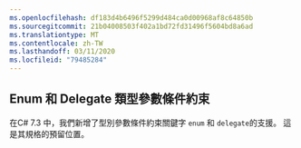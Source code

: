 ```yaml
---
ms.openlocfilehash: df183d4b6496f5299d484ca0d00968af8c64850b
ms.sourcegitcommit: 21b04008503f402a1bd72fd31496f5604bd8a6ad
ms.translationtype: MT
ms.contentlocale: zh-TW
ms.lasthandoff: 03/11/2020
ms.locfileid: "79485284"
---
```

## <a name="enum-and-delegate-type-parameter-constraint"></a>Enum 和 Delegate 類型參數條件約束

在C# 7.3 中，我們新增了型別參數條件約束關鍵字 `enum` 和 `delegate`的支援。  這是其規格的預留位置。
